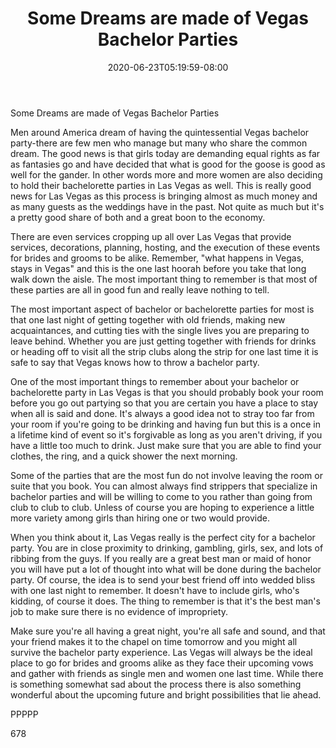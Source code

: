 ﻿---
title: "Some Dreams are made of Vegas Bachelor Parties"
date: 2020-06-23T05:19:59-08:00
description: "Text Tips for Web Success"
featured_image: "/images/Text.jpg"
tags: ["Text"]
---

Some Dreams are made of Vegas Bachelor Parties

Men around America dream of having the quintessential Vegas bachelor party-there are few men who manage but many who share the common dream. The good news is that girls today are demanding equal rights as far as fantasies go and have decided that what is good for the goose is good as well for the gander. In other words more and more women are also deciding to hold their bachelorette parties in Las Vegas as well. This is really good news for Las Vegas as this process is bringing almost as much money and as many guests as the weddings have in the past. Not quite as much but it's a pretty good share of both and a great boon to the economy.

There are even services cropping up all over Las Vegas that provide services, decorations, planning, hosting, and the execution of these events for brides and grooms to be alike. Remember, "what happens in Vegas, stays in Vegas" and this is the one last hoorah before you take that long walk down the aisle. The most important thing to remember is that most of these parties are all in good fun and really leave nothing to tell. 

The most important aspect of bachelor or bachelorette parties for most is that one last night of getting together with old friends, making new acquaintances, and cutting ties with the single lives you are preparing to leave behind. Whether you are just getting together with friends for drinks or heading off to visit all the strip clubs along the strip for one last time it is safe to say that Vegas knows how to throw a bachelor party. 

One of the most important things to remember about your bachelor or bachelorette party in Las Vegas is that you should probably book your room before you go out partying so that you are certain you have a place to stay when all is said and done. It's always a good idea not to stray too far from your room if you're going to be drinking and having fun but this is a once in a lifetime kind of event so it's forgivable as long as you aren't driving, if you have a little too much to drink. Just make sure that you are able to find your clothes, the ring, and a quick shower the next morning.

Some of the parties that are the most fun do not involve leaving the room or suite that you book. You can almost always find strippers that specialize in bachelor parties and will be willing to come to you rather than going from club to club to club. Unless of course you are hoping to experience a little more variety among girls than hiring one or two would provide.

When you think about it, Las Vegas really is the perfect city for a bachelor party. You are in close proximity to drinking, gambling, girls, sex, and lots of ribbing from the guys. If you really are a great best man or maid of honor you will have put a lot of thought into what will be done during the bachelor party. Of course, the idea is to send your best friend off into wedded bliss with one last night to remember. It doesn't have to include girls, who's kidding, of course it does. The thing to remember is that it's the best man's job to make sure there is no evidence of impropriety. 

Make sure you're all having a great night, you're all safe and sound, and that your friend makes it to the chapel on time tomorrow and you might all survive the bachelor party experience. Las Vegas will always be the ideal place to go for brides and grooms alike as they face their upcoming vows and gather with friends as single men and women one last time. While there is something somewhat sad about the process there is also something wonderful about the upcoming future and bright possibilities that lie ahead.

PPPPP

678

